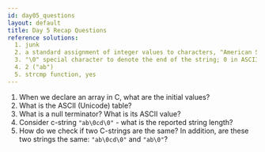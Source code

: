 ```yaml
---
id: day05_questions
layout: default
title: Day 5 Recap Questions
reference solutions:
  1. junk
  2. a standard assignment of integer values to characters, "American Standard for Code for Information Interchange". Unicode is extended version for universe (all languages).
  3. "\0" special character to denote the end of the string; 0 in ASCII
  4. 2 ("ab")
  5. strcmp function, yes
---
```


1. When we declare an array in C, what are the initial values?
2. What is the ASCII (Unicode) table?
3. What is a null terminator? What is its ASCII value?
4. Consider c-string `"ab\0cd\0"` - what is the reported string length?
5. How do we check if two C-strings are the same?  In addition, are these two strings the same: `"ab\0cd\0"` and `"ab\0"`?
